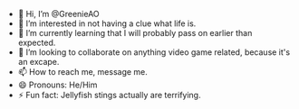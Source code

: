 - 👋 Hi, I’m @GreenieAO
- 👀 I’m interested in not having a clue what life is.
- 🌱 I’m currently learning that I will probably pass on earlier than expected.
- 💞️ I’m looking to collaborate on anything video game related, because it's an excape.
- 📫 How to reach me, message me.
- 😄 Pronouns: He/Him
- ⚡ Fun fact: Jellyfish stings actually are terrifying.

<!---
GreenieAO/GreenieAO is a ✨ special ✨ repository because its `README.md` (this file) appears on your GitHub profile.
You can click the Preview link to take a look at your changes.
--->
